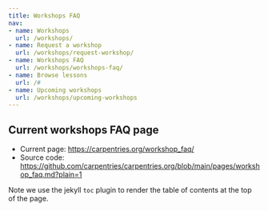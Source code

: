 ```yaml
---
title: Workshops FAQ
nav:
- name: Workshops
  url: /workshops/
- name: Request a workshop
  url: /workshops/request-workshop/
- name: Workshops FAQ
  url: /workshops/workshops-faq/
- name: Browse lessons
  url: /#
- name: Upcoming workshops
  url: /workshops/upcoming-workshops
---
```


## Current workshops FAQ page

* Current page: https://carpentries.org/workshop_faq/ 
* Source code: https://github.com/carpentries/carpentries.org/blob/main/pages/workshop_faq.md?plain=1

Note we use the jekyll `toc` plugin to render the table of contents at the top of the page.